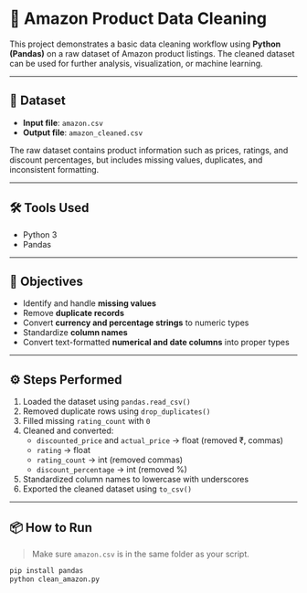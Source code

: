 # 🧹 Amazon Product Data Cleaning

This project demonstrates a basic data cleaning workflow using **Python (Pandas)** on a raw dataset of Amazon product listings. The cleaned dataset can be used for further analysis, visualization, or machine learning.

---

## 📁 Dataset

- **Input file**: `amazon.csv`  
- **Output file**: `amazon_cleaned.csv`

The raw dataset contains product information such as prices, ratings, and discount percentages, but includes missing values, duplicates, and inconsistent formatting.

---

## 🛠️ Tools Used

- Python 3
- Pandas

---

## 📌 Objectives

- Identify and handle **missing values**
- Remove **duplicate records**
- Convert **currency and percentage strings** to numeric types
- Standardize **column names**
- Convert text-formatted **numerical and date columns** into proper types

---

## ⚙️ Steps Performed

1. Loaded the dataset using `pandas.read_csv()`
2. Removed duplicate rows using `drop_duplicates()`
3. Filled missing `rating_count` with `0`
4. Cleaned and converted:
   - `discounted_price` and `actual_price` → float (removed ₹, commas)
   - `rating` → float
   - `rating_count` → int (removed commas)
   - `discount_percentage` → int (removed %)
5. Standardized column names to lowercase with underscores
6. Exported the cleaned dataset using `to_csv()`

---

## 📦 How to Run

> Make sure `amazon.csv` is in the same folder as your script.

```bash
pip install pandas
python clean_amazon.py
